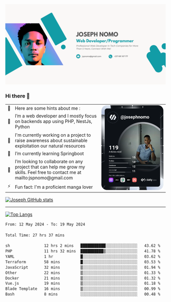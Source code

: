 ![Banner of my profile!](/Joseph_NOMO_NEW.png "Banner")

### Hi there 👋

<!--- | --  | 👋  | Here are some hints about me :                                                                                                 | <td rowspan=6><img src="/devcard.svg" width="400" alt="Joseph NOMO's Dev Card"/></td> |
| --- | --- | ------------------------------------------------------------------------------------------------------------------------------ | ------------------------------------------------------------------------------------- |
| --  | 🔭  | I’m a web developer and I mostly focus on backends app using PHP, NestJs, Python                                               |
| --  | 🦁  | I'm currently working on a project to raise awareness about sustainable exploitation our natural resources                     |
| --  | 🌱  | I’m currently learning Springboot                                                                                              |
| --  | 👯  | I’m looking to collaborate on any project that can help me grow my skills. Feel free to contact me at mailto:jspnomo@gmail.com |
| --  | ⚡  | Fun fact: I'm a proficient manga lover                                                                                         |
--->

<table>
    <tr>
        <td width="1%">👋</td>
        <td width="55%">Here are some hints about me :</td>
        <td rowspan=6 width="44%"><img src="/devcard.svg" width="400" alt="Joseph NOMO's Dev Card"/></td>
    </tr>
    <tr>
        <td>🔭</td>
        <td>I’m a web developer and I mostly focus on backends app using PHP, NestJs, Python</td>
    </tr>
    <tr>
        <td>🦁</td>
        <td>I'm currently working on a project to raise awareness about sustainable exploitation our natural resources</td>
    </tr>
    <tr>
        <td>🌱</td>
        <td>I’m currently learning Springboot</td>
    </tr>
    <tr>
        <td>👯</td>
        <td>I’m looking to collaborate on any project that can help me grow my skills. Feel free to contact me at mailto:jspnomo@gmail.com</td>
    </tr>
    <tr>
        <td>⚡</td>
        <td>Fun fact: I'm a proficient manga lover</td>
    </tr>

</table>

[![Joseph GitHub stats](https://github-readme-stats-seven-sigma-53.vercel.app/api?username=Jspascal)](https://github.com/Jspascal/github-readme-stats)

---

[![Top Langs](https://github-readme-stats-seven-sigma-53.vercel.app/api/top-langs/?username=Jspascal&layout=compact)](https://github.com/Jspascal/github-readme-stats)

<!--START_SECTION:waka-->

```txt
From: 12 May 2024 - To: 19 May 2024

Total Time: 27 hrs 37 mins

sh               12 hrs 2 mins   ███████████░░░░░░░░░░░░░░   43.62 %
PHP              11 hrs 32 mins  ██████████▒░░░░░░░░░░░░░░   41.78 %
YAML             1 hr            █░░░░░░░░░░░░░░░░░░░░░░░░   03.62 %
Terraform        58 mins         █░░░░░░░░░░░░░░░░░░░░░░░░   03.53 %
JavaScript       32 mins         ▒░░░░░░░░░░░░░░░░░░░░░░░░   01.94 %
Other            22 mins         ▒░░░░░░░░░░░░░░░░░░░░░░░░   01.33 %
Docker           21 mins         ▒░░░░░░░░░░░░░░░░░░░░░░░░   01.32 %
Vue.js           19 mins         ▒░░░░░░░░░░░░░░░░░░░░░░░░   01.18 %
Blade Template   16 mins         ▒░░░░░░░░░░░░░░░░░░░░░░░░   00.99 %
Bash             8 mins          ░░░░░░░░░░░░░░░░░░░░░░░░░   00.48 %
```

<!--END_SECTION:waka-->
